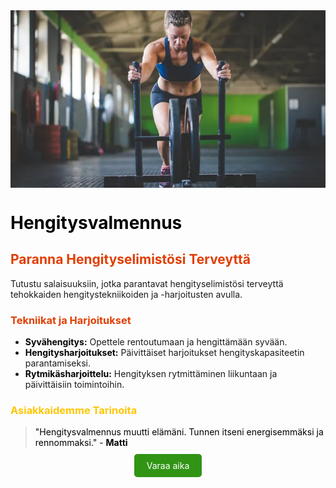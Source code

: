 <div style="text-align: center; margin-bottom: 20px;">
  <img src="../blog-1.jpg" alt="Hengitysvalmennus" style="display: block; margin: 0 auto; max-width: 100%; height: auto;"/>
</div>

# <span style="color: #000205;">Hengitysvalmennus</span>

## <span style="color: #e03e00;">Paranna Hengityselimistösi Terveyttä</span>

Tutustu salaisuuksiin, jotka parantavat hengityselimistösi terveyttä tehokkaiden hengitystekniikoiden ja -harjoitusten avulla.

### <span style="color: #e03e00;">Tekniikat ja Harjoitukset</span>

- **<span style="color: #000205;">Syvähengitys:</span>** Opettele rentoutumaan ja hengittämään syvään.
- **<span style="color: #000205;">Hengitysharjoitukset:</span>** Päivittäiset harjoitukset hengityskapasiteetin parantamiseksi.
- **<span style="color: #000205;">Rytmikäsharjoittelu:</span>** Hengityksen rytmittäminen liikuntaan ja päivittäisiin toimintoihin.

### <span style="color: #ffc600;">Asiakkaidemme Tarinoita</span>

> <span style="color: #000205;">"Hengitysvalmennus muutti elämäni. Tunnen itseni energisemmäksi ja rennommaksi." - **Matti**</span>

<div style="text-align: center; margin-top: 20px;">
  <a href="/contact" style="background-color: #319415; color: white; padding: 10px 20px; text-decoration: none; border-radius: 5px;">Varaa aika</a>
</div>
